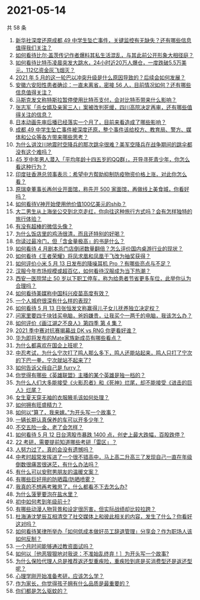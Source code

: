 # 2021-05-14

共 58 条

<!-- BEGIN -->
<!-- 最后更新时间 Fri May 14 2021 02:18:43 GMT+0800 (China Standard Time) -->

1. [新华社深度还原成都 49
   中学生坠亡事件，关键监控有无缺失？还有哪些信息值得我们关注？](https://www.zhihu.com/question/459149724)
2. [如何看待比尔·盖茨传记作者爆料其私生活混乱，与其此前公开形象大相径庭？](https://www.zhihu.com/question/459168945)
3. [如何看待比特币凌晨突发大跳水，24小时近20万人爆仓，一度跌破5.5万美元，112亿资金灰飞烟灭？](https://www.zhihu.com/question/458814331)
4. [2021 年 5
   月的这一轮巴以冲突升级是什么原因导致的？后续会如何发展？](https://www.zhihu.com/question/459004922)
5. [安徽六安阳性患者确诊：一直未离省，密接 56
   人，目前情况如何？还有哪些信息值得关注？](https://www.zhihu.com/question/459216973)
6. [马斯克发文称特斯拉暂停使用比特币支付，会对比特币带来什么影响？](https://www.zhihu.com/question/459161438)
7. [张志军「杀女婿及亲家三人」案被改判死缓，四川高院决定再审，还有哪些值得关注的信息？](https://www.zhihu.com/question/459168017)
8. [日本动画先审后播已经落实一个月了，目前来看造成了哪些影响？](https://www.zhihu.com/question/459030813)
9. [成都 49
   中学生坠亡事件被深度还原，整个事件该给校方、教育局、警方、媒体和公众等各方带来哪些思考？](https://www.zhihu.com/question/459211214)
10. [为什么讲汶川地震时空降兵的那次跳伞很难？美军空降兵在战争期间的跳伞都没有这个难吗？](https://www.zhihu.com/question/35656689)
11. [45
    岁中年男人潜入「平均年龄十四五岁的QQ群」，开导寻死青少年，你怎么看这种行为？](https://www.zhihu.com/question/458209073)
12. [印度驻香港总领事表示：希望中方帮助抑制防疫物资价格上涨，对此你怎么看？](https://www.zhihu.com/question/459219198)
13. [原瑞幸董事长再创业开面馆，称先开 500
    家面馆，再做线上美食城，你看好吗？](https://www.zhihu.com/question/459077352)
14. [如何看待V神开始使用他价值100亿美元的shib？](https://www.zhihu.com/question/459141863)
15. [大二男生从上海坐公交到北京走红，你向往这种旅行方式吗？会有怎样独特的旅行体验？](https://www.zhihu.com/question/459203090)
16. [有没有超棒的微信头像？](https://www.zhihu.com/question/432712007)
17. [为什么饭店里的鸡汤很清，而且还特别的好喝？](https://www.zhihu.com/question/437783371)
18. [你读过最冷门，但「含金量极高」的书是什么？](https://www.zhihu.com/question/438708854)
19. [如何看待 4
    月剧本杀门店倒闭数量翻倍？怎么评价国内桌游行业的现状？](https://www.zhihu.com/question/459180058)
20. [如何看待《王者荣耀》将凤求凰和凤凰于飞改为抽奖获得？](https://www.zhihu.com/question/459185231)
21. [如何评价小米 5 月 13 日发布的降噪耳机 Pro
    ？有哪些亮点与不足？](https://www.zhihu.com/question/458684897)
22. [汉服今年市场规模或超百亿，如何看待汉服成为当下热潮？](https://www.zhihu.com/question/459160852)
23. [西安一医院禁止 50
    岁以下职工停车，称为给患者节省更多车位，此举你认为合理吗？](https://www.zhihu.com/question/459024549)
24. [如何看待美媒称中国科兴疫苗高度有效？](https://www.zhihu.com/question/459164049)
25. [一个人城府很深有什么样的表现?](https://www.zhihu.com/question/30478446)
26. [如何看待 5 月 13 日张恒发文称赢得儿子女儿抚养独立决定权？](https://www.zhihu.com/question/459149865)
27. [问家里要四千块钱买电脑，爸妈嫌贵，让我买个一两千的电脑，我该怎么办？](https://www.zhihu.com/question/438760685)
28. [如何评价《画江湖之不良人》第四季 第 4 集？](https://www.zhihu.com/question/459183650)
29. [2021 季中赛对抗赛揭幕战 DK vs RNG 你更看好谁？](https://www.zhihu.com/question/459201355)
30. [华为即将发布的Mate家族新成员有哪些看点？](https://www.zhihu.com/question/459213568)
31. [为什么都喜欢在国企上班呢？](https://www.zhihu.com/question/435520812)
32. [中忍考试，为什么宁次打了鸣人那么多下，鸣人还能站起来，鸣人只打了宁次的下巴一拳，宁次就站不起来了?](https://www.zhihu.com/question/458394330)
33. [如何告诉父母自己是 furry？](https://www.zhihu.com/question/444555641)
34. [你觉得有哪些《英雄联盟》主播的某个英雄是独一档的？](https://www.zhihu.com/question/458263223)
35. [为什么人们大多能接受《火影忍者》和《死神》烂尾，却不能接受《进击的巨人》烂尾？](https://www.zhihu.com/question/453988761)
36. [女生夏天穿无袖的衣服腋毛该如何处理？](https://www.zhihu.com/question/49147353)
37. [如何拥有旺盛精力？](https://www.zhihu.com/question/21671881)
38. [如何以“算了，我来嫁。”为开头写一个故事？](https://www.zhihu.com/question/453317026)
39. [一辆长期认真保养的车可以开多少年？](https://www.zhihu.com/question/42018659)
40. [不交五险一金，老了会怎样？](https://www.zhihu.com/question/383748418)
41. [如何看待 5 月 12 日台湾股市暴跌 1400
    点，创史上最大跌幅，百股跌停？](https://www.zhihu.com/question/459028790)
42. [22 考研，需要提前知道哪些考研「雷区」？](https://www.zhihu.com/question/448380449)
43. [人努力过了，真的会没有遗憾吗？](https://www.zhihu.com/question/456328273)
44. [中考时超常发挥进了一个很不错高中，马上高二升高三了发现自己一直在年级倒数很痛苦很迷茫，有什么办法吗？](https://www.zhihu.com/question/458421713)
45. [有什么可以安慰男朋友的温暖文案？](https://www.zhihu.com/question/451064358)
46. [有哪些巨好用的防晒霜/防晒喷雾？](https://www.zhihu.com/question/268591519)
47. [我真的不想再考雅思了，什么都看不下去怎么办?](https://www.zhihu.com/question/348158667)
48. [为什么菠萝要泡在盐水里？](https://www.zhihu.com/question/441723737)
49. [初中如何考到年级前十?](https://www.zhihu.com/question/353434774)
50. [有哪些动漫人物背景和设定很厉害，但实际战绩却比较拉跨？](https://www.zhihu.com/question/450292431)
51. [杜海涛沈梦辰互相清空了社交媒体上和彼此相关的内容，发生了什么？你看好这对吗？](https://www.zhihu.com/question/459091147)
52. [如何看待某律所举办「如何低成本做好员工辞退管理」分享会？作为职场人该如何反制？](https://www.zhihu.com/question/459085788)
53. [一个月时间能够通过教资面试吗？](https://www.zhihu.com/question/450116108)
54. [如何以［他恶狠狠地对我说：不准始乱终弃！］为开头写一个故事?](https://www.zhihu.com/question/458410036)
55. [为什么保险代理人总是推荐返还型重疾险，重疾险到底是买消费型还是返还型呢？](https://www.zhihu.com/question/326513838)
56. [心理学刚开始准备考研，应该怎么学？](https://www.zhihu.com/question/458669949)
57. [作为家长，你觉得孩子拥有什么品质是最重要的？](https://www.zhihu.com/question/458325713)
58. [你们都是怎么驱蚊的？](https://www.zhihu.com/question/321811888)

<!-- END -->
